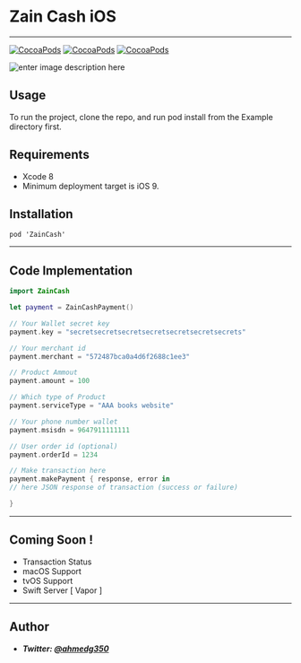 Zain Cash iOS
===================
----------
[![CocoaPods](https://img.shields.io/badge/Pod-1.0-5BA7E9.svg)]() [![CocoaPods](https://img.shields.io/badge/Platform-iOS-989898.svg)]() [![CocoaPods](https://img.shields.io/badge/Language-Swift%203.0-orange.svg)]()

![enter image description here](http://i.imgur.com/YB9jgDo.jpg)

Usage
-------------
To run the project, clone the repo, and run pod install from the Example directory first.

Requirements
-----------
- Xcode 8
- Minimum deployment target is iOS 9.

Installation
-----------

```
pod 'ZainCash'
```
----------


Code Implementation
-------------------

```swift
import ZainCash
```
```swift
let payment = ZainCashPayment()

// Your Wallet secret key
payment.key = "secretsecretsecretsecretsecretsecretsecrets"

// Your merchant id
payment.merchant = "572487bca0a4d6f2688c1ee3"

// Product Ammout
payment.amount = 100

// Which type of Product
payment.serviceType = "AAA books website"

// Your phone number wallet
payment.msisdn = 9647911111111

// User order id (optional)
payment.orderId = 1234

// Make transaction here
payment.makePayment { response, error in
// here JSON response of transaction (success or failure)

}
```

----------

Coming Soon !
-------------------

-  Transaction Status
- macOS Support
- tvOS Support
- Swift Server [ Vapor ]

----------

Author
-------------------
* ***Twitter: [@ahmedg350](https://twitter.com/ahmedg350)***

